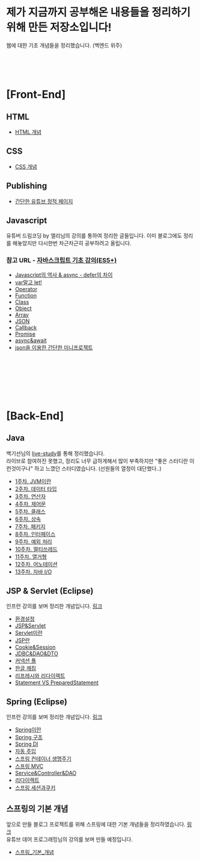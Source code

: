 # 제가 지금까지 공부해온 내용들을 정리하기 위해 만든 저장소입니다!
웹에 대한 기초 개념들을 정리했습니다. (백엔드 위주)

<br/>
<br/>
<br/>

# [Front-End]  
  
## HTML

- [HTML 개념](https://github.com/azurealstn/TIL/blob/main/html/html-01.md)

## CSS

- [CSS 개념](https://github.com/azurealstn/TIL/blob/main/css/css-01.md)

## Publishing

- [간단한 유튜브 정적 페이지](https://github.com/azurealstn/youtube-publishing)

## Javascript
유튜버 드림코딩 by 엘리님의 강의를 통하여 정리한 글들입니다. 이미 블로그에도 정리를 해놓았지만 다시한번 차근차근히 공부하려고 올립니다.  
### 참고 URL - [자바스크립트 기초 강의(ES5+)](https://www.youtube.com/watch?v=wcsVjmHrUQg&list=PLv2d7VI9OotTVOL4QmPfvJWPJvkmv6h-2)

- [Javascript의 역사 & async - defer의 차이](https://github.com/azurealstn/TIL/blob/main/javascript/dream-coding/history%26async-defer.md)
- [var말고 let!](https://github.com/azurealstn/TIL/blob/main/javascript/dream-coding/varVSlet.md)
- [Operator](https://github.com/azurealstn/TIL/blob/main/javascript/dream-coding/operator.md)
- [Function](https://github.com/azurealstn/TIL/blob/main/javascript/dream-coding/function.md)
- [Class](https://github.com/azurealstn/TIL/blob/main/javascript/dream-coding/class.md)
- [Object](https://github.com/azurealstn/TIL/blob/main/javascript/dream-coding/object.md)
- [Array](https://github.com/azurealstn/TIL/blob/main/javascript/dream-coding/array.md)
- [JSON](https://github.com/azurealstn/TIL/blob/main/javascript/dream-coding/json.md)
- [Callback](https://github.com/azurealstn/TIL/blob/main/javascript/dream-coding/callback.md)
- [Promise](https://github.com/azurealstn/TIL/blob/main/javascript/dream-coding/promise.md)
- [async&await](https://github.com/azurealstn/TIL/blob/main/javascript/dream-coding/async&await.md)
- [json을 이용한 간단한 미니프로젝트](https://github.com/azurealstn/miniShop)

<br/>
<br/>
<br/>
<br/>
<br/>
<br/>

# [Back-End]

## Java
백기선님의 [live-study](https://github.com/whiteship/live-study)를 통해 정리했습니다.  
라이브로 참여하진 못했고, 정리도 너무 급하게해서 많이 부족하지만 "좋은 스터디란 이런것이구나" 하고 느꼈던 스터디였습니다. (선원들의 열정이 대단했다..)

- [1주차. JVM이란](https://github.com/azurealstn/TIL/blob/main/java/live-study/week-1.md)
- [2주차. 데이터 타입](https://github.com/azurealstn/TIL/blob/main/java/live-study/week-2.md)
- [3주차. 연산자](https://github.com/azurealstn/TIL/blob/main/java/live-study/week-3.md)
- [4주차. 제어문](https://github.com/azurealstn/TIL/blob/main/java/live-study/week-4.md)
- [5주차. 클래스](https://github.com/azurealstn/TIL/blob/main/java/live-study/week-5.md)
- [6주차. 상속](https://github.com/azurealstn/TIL/blob/main/java/live-study/week-6.md)
- [7주차. 패키지](https://github.com/azurealstn/TIL/blob/main/java/live-study/week-7.md)
- [8주차. 인터페이스](https://github.com/azurealstn/TIL/blob/main/java/live-study/week-8.md)
- [9주차. 예외 처리](https://github.com/azurealstn/TIL/blob/main/java/live-study/week-9.md)
- [10주차. 멀티쓰레드](https://github.com/azurealstn/TIL/blob/main/java/live-study/week-10.md)
- [11주차. 열거형](https://github.com/azurealstn/TIL/blob/main/java/live-study/week-11.md)
- [12주차. 어노테이션](https://github.com/azurealstn/TIL/blob/main/java/live-study/week-12.md)
- [13주차. 자바 I/O](https://github.com/azurealstn/TIL/blob/main/java/live-study/week-13.md)

## JSP & Servlet (Eclipse)
인프런 강의를 보며 정리한 개념입니다. [링크](https://www.inflearn.com/course/%EC%8B%A4%EC%A0%84-jsp_renew#)

- [환경설정](https://github.com/azurealstn/TIL/blob/main/java/JSP%26Servlet/%ED%99%98%EA%B2%BD%EC%84%A4%EC%A0%95.md)
- [JSP&Servlet](https://github.com/azurealstn/TIL/blob/main/java/JSP%26Servlet/jsp%26servlet.md)
- [Servlet이란](https://github.com/azurealstn/TIL/blob/main/java/JSP%26Servlet/servlet-more.md)
- [JSP란](https://github.com/azurealstn/TIL/blob/main/java/JSP%26Servlet/jsp-more.md)
- [Cookie&Session](https://github.com/azurealstn/TIL/blob/main/java/JSP%26Servlet/cookie%26session.md)
- [JDBC&DAO&DTO](https://github.com/azurealstn/TIL/blob/main/java/JSP%26Servlet/JDBC%26DAO%26DTO.md)
- [커넥션 풀](https://github.com/azurealstn/TIL/blob/main/java/JSP%26Servlet/connection-pool.md)
- [한글 깨짐](https://github.com/azurealstn/TIL/blob/main/java/JSP%26Servlet/hangul.md)
- [리프레시와 리다이렉트](https://github.com/azurealstn/TIL/blob/main/java/JSP%26Servlet/refresh%26redirect.md)
- [Statement VS PreparedStatement](https://github.com/azurealstn/TIL/blob/main/java/JSP%26Servlet/PreparedStatement.md)

## Spring (Eclipse)
인프런 강의를 보며 정리한 개념입니다. [링크](https://www.inflearn.com/course/%EC%8A%A4%ED%94%84%EB%A7%81-%ED%94%84%EB%A0%88%EC%9E%84%EC%9B%8C%ED%81%AC_renew#)

- [Spring이란](https://github.com/azurealstn/TIL/blob/main/java/spring/spring-intro.md)
- [Spring 구조](https://github.com/azurealstn/TIL/blob/main/java/spring/spring-project.md)
- [Spring DI](https://github.com/azurealstn/TIL/blob/main/java/spring/DI.md)
- [자동 주입](https://github.com/azurealstn/TIL/blob/main/java/spring/auto-injection.md)
- [스프링 컨테이너 생명주기](https://github.com/azurealstn/TIL/blob/main/java/spring/life-cycle.md)
- [스프링 MVC](https://github.com/azurealstn/TIL/blob/main/java/spring/spring-mvc.md)
- [Service&Controller&DAO](https://github.com/azurealstn/TIL/blob/main/java/spring/service-dao-controller.md)
- [리다이렉트](https://github.com/azurealstn/TIL/blob/main/java/spring/redirect.md)
- [스프링 세션과쿠키](https://github.com/azurealstn/TIL/blob/main/java/spring/cookie-session.md)

## 스프링의 기본 개념
앞으로 만들 블로그 프로젝트를 위해 스프링에 대한 기본 개념들을 정리하였습니다. [링크](https://www.youtube.com/watch?v=XBG6CUtVCIg&list=PL93mKxaRDidG_OIfRQ4nztPQ13y74lCYg)  
유튜브 데어 프로그래밍님의 강의를 보며 만들 예정입니다.

- [스프링_기본_개념](https://github.com/azurealstn/TIL/blob/main/java/spring/spring-%EA%B8%B0%EB%B3%B8-%EA%B0%9C%EB%85%90.md)
